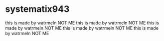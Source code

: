 # systematix943
this is made by watrmeln NOT ME this is made by watrmeln NOT ME this is made by watrmeln NOT ME this is made by watrmeln NOT ME this is made by watrmeln NOT ME 
